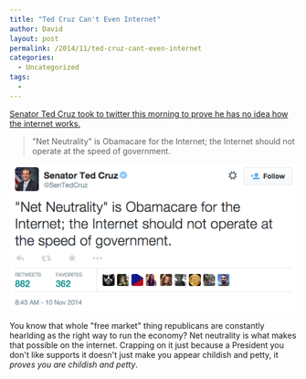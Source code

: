 ```yaml
---
title: "Ted Cruz Can't Even Internet"
author: David
layout: post
permalink: /2014/11/ted-cruz-cant-even-internet
categories:
  - Uncategorized
tags:
  -
---
```


[Senator Ted Cruz took to twitter this morning to prove he has no idea how the internet works.](https://twitter.com/SenTedCruz/status/531834493922189313)

> "Net Neutrality" is Obamacare for the Internet; the Internet should not operate at the speed of government.

![@SenTedCruz tweet on "net neutrality"](/post-images/ted-cruz-net-neutrality.png)

You know that whole "free market" thing republicans are constantly hearlding as the right way to run the economy? Net neutrality is what makes that possible on the internet. Crapping on it just because a President you don't like supports it doesn't just make you appear childish and petty, it _proves you are childish and petty_.
